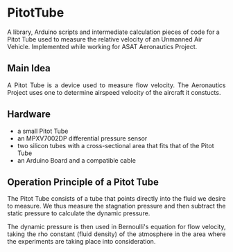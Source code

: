 # PitotTube
A library, Arduino scripts and intermediate calculation pieces of code for a Pitot Tube used to measure the relative velocity of an Unmanned Air Vehicle. Implemented while working for ASAT Aeronautics Project.
## Main Idea
<p align=justify> A Pitot Tube is a device used to measure flow velocity. The Aeronautics Project uses one to determine airspeed velocity of the aircraft it constucts. </br> </p>

## Hardware 
- a  small Pitot Tube
- an MPXV7002DP differential pressure sensor
- two silicon tubes with a cross-sectional area that fits that of the Pitot Tube
- an Arduino Board and a compatible cable 

## Operation Principle of a Pitot Tube
<p align=justify> The Pitot Tube consists of a tube that points directly into the fluid we desire to measure. We thus measure the stagnation pressure and then subtract the static pressure to calculate the dynamic pressure.</br> </p>
<p align=justify> The dynamic pressure is then used in Bernoulli's equation for flow velocity, taking the rho constant (fluid density) of the atmosphere in the area where the experiments are taking place into consideration. 








